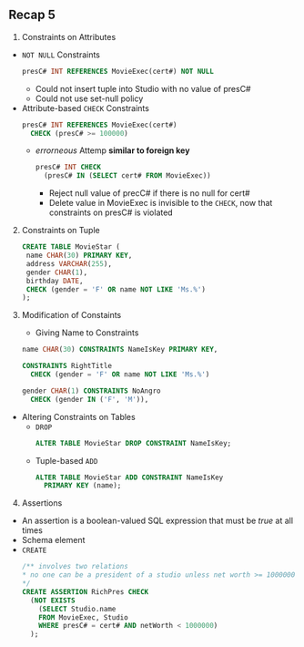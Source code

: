 ## Recap 5

1. Constraints on Attributes
  - `NOT NULL` Constraints
    ```sql
    presC# INT REFERENCES MovieExec(cert#) NOT NULL
    ```
    * Could not insert tuple into Studio with no value of presC#
    * Could not use set-null policy
  - Attribute-based `CHECK` Constraints
      ```sql
      presC# INT REFERENCES MovieExec(cert#) 
        CHECK (presC# >= 100000)
      ```
    - _errorneous_ Attemp **similar to foreign key**
      ```sql
      presC# INT CHECK
        (presC# IN (SELECT cert# FROM MovieExec))
      ```
      * Reject null value of precC# if there is no null for cert#
      * Delete value in MovieExec is invisible to the `CHECK`, now that constraints on presC# is violated
    
    
2. Constraints on Tuple
   ```sql
   CREATE TABLE MovieStar (
    name CHAR(30) PRIMARY KEY,
    address VARCHAR(255),
    gender CHAR(1),
    birthday DATE,
    CHECK (gender = 'F' OR name NOT LIKE 'Ms.%')
   );
   ```
 
 
3. Modification of Constaints
   - Giving Name to Constraints
    ```sql 
    name CHAR(30) CONSTRAINTS NameIsKey PRIMARY KEY,
    ```
    ```sql
    CONSTRAINTS RightTitle
      CHECK (gender = 'F' OR name NOT LIKE 'Ms.%')
    ```
    ```sql
    gender CHAR(1) CONSTRAINTS NoAngro
      CHECK (gender IN ('F', 'M')),
    ```
  - Altering Constraints on Tables
    * `DROP`
      ```sql
      ALTER TABLE MovieStar DROP CONSTRAINT NameIsKey;
      ```
    * Tuple-based `ADD`
      ```sql
      ALTER TABLE MovieStar ADD CONSTRAINT NameIsKey
        PRIMARY KEY (name);
      ```
    
4. Assertions
  - An assertion is a boolean-valued SQL expression that must be _true_ at all times
  - Schema element
  - `CREATE`
    ```sql
    /** involves two relations
    * no one can be a president of a studio unless net worth >= 1000000
    */
    CREATE ASSERTION RichPres CHECK
      (NOT EXISTS
        (SELECT Studio.name
        FROM MovieExec, Studio
        WHERE presC# = cert# AND netWorth < 1000000)
      );
    ```
  
